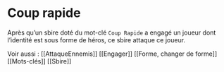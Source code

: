 # Coup rapide
Après qu’un sbire doté du mot-clé `Coup Rapide` a engagé un joueur dont l’identité est sous forme de héros, ce sbire attaque ce joueur.

Voir aussi :
[[AttaqueEnnemis]]
[[Engager]]
[[Forme, changer de forme]]
[[Mots-clés]]
[[Sbire]]